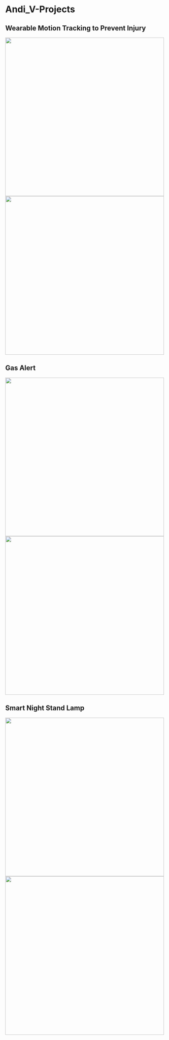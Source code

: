 # Andi_V-Projects

## Wearable Motion Tracking to Prevent Injury

<img src="README_Images/Wearable_Git.gif" width ="500" > <img src="README_Images/Wearable_Git.gif" width ="500" >

## Gas Alert

<img src="README_Images/Wearable_Git.gif" width ="500" > <img src="README_Images/Wearable_Git.gif" width ="500" >

## Smart Night Stand Lamp

<img src="README_Images/Wearable_Git.gif" width ="500" > <img src="README_Images/Wearable_Git.gif" width ="500" >
